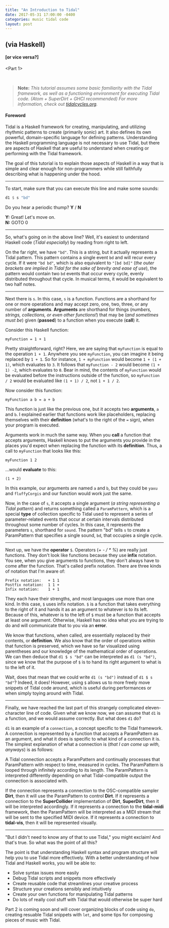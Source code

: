 ```yaml
---
title: "An Introduction to Tidal"
date: 2017-05-31 17:00:00 -0400
categories: music tidal code
layout: post
---
```

## (via Haskell)
#### [or vice versa?]
<Part 1>


<br/>

> **Note:** _This tutorial assumes some basic familiarity with the Tidal framework, as well as a functioning environment for executing Tidal code. (Atom + SuperDirt + GHCI recommended) For more information, check out [tidalcycles.org](http://tidalcycles.org/)._

#### **Foreword**
Tidal is a Haskell framework for creating, manipulating, and utilizing rhythmic patterns to create (primarily sonic) art. It also defines its own powerful, domain-specific language for defining patterns. Understanding the Haskell programming language is not necessary to use Tidal, but there are aspects of Haskell that are useful to understand when creating or performing with the Tidal framework.

The goal of this tutorial is to explain those aspects of Haskell in a way that is simple and clear enough for non-programmers while still faithfully describing what is happening under the hood.

---

To start, make sure that you can execute this line and make some sounds:

```haskell
d1 $ s "bd"
```

Do you hear a periodic thump? **Y** / **N**

**Y:** Great! Let's move on.<br/>**N:** GOTO 0

---

So, what's going on in the above line? Well, it's easiest to understand Haskell code (*Tidal especially*) by reading from right to left.

On the far right, we have `"bd"`. This is a string, but it actually represents a Tidal pattern. This pattern contains a single event `bd` and will recur every cycle. If it were `"bd bd"`, which is also equivalent to `"[bd bd]"` (*the outer brackets are implied in Tidal for the sake of brevity and ease of use*), the pattern would contain two `bd` events that occur every cycle, evenly distributed throughout that cycle. In musical terms, it would be equivalent to two half notes.

---

Next there is `s`. In this case, `s` is a function. Functions are a shorthand for one or more operations and may accept zero, one, two, three, or any number of **arguments**. **Arguments** are shorthand for things (*numbers, strings, collections, or even other functions!*) that may be (*and sometimes must be*) given (**passed**) to a function when you execute (**call**) it.

Consider this Haskell function:

```
myFunction = 1 + 1
```

Pretty straightforward, right? Here, we are saying that `myFunction` is equal to the operation `1 + 1`. Anywhere you see `myFunction`, you can imagine it being replaced by `1 + 1`. So for instance, `1 + myFunction` would become `1 + (1 + 1)`, which evaluates to `3`. It follows that `myFunction - 2` would become `(1 + 1) -2`, which evaluates to `0`. Bear in mind, the contents of `myFunction` would be evaluated before the instructions outside of the function, so `myFunction / 2` would be evaluated like `(1 + 1) / 2`, not `1 + 1 / 2`.

Now consider this function:

```
myFunction a b = a + b
```

This function is just like the previous one, but it accepts two **arguments**, `a` and `b`. I explained earlier that functions work like placeholders, replacing themselves with their **definition** (what's to the right of the `=` sign), when your program is executed.

Arguments work in much the same way. When you **call** a function that accepts arguments, Haskell knows to put the arguments you provide in the places you'd expect when replacing the function with its **definition**. Thus, a call to `myFunction` that looks like this:

```
myFunction 1 2
```

...would **evaluate** to this:

```
(1 + 2)
```

In this example, our arguments are named `a` and `b`, but they could be `yaxu` and `fluffyCorgis` and our function would work just the same.

Now, in the case of `s`, it accepts a single argument (*a string representing a Tidal pattern*) and returns something called a `ParamPattern`, which is a special **type** of collection specific to Tidal used to represent a series of parameter-related events that occur at certain intervals distributed throughout some number of cycles. In this case, it represents the parameters `s`, shorthand for `sound`. The pattern "bd" tells `s` to create a ParamPattern that specifies a single sound, `bd`, that occupies a single cycle.

---

Next up, we have the **operator** `$`. Operators (*+ - / * %*) are really just functions. They don't look like functions because they use **infix** notation. You see, when you give arguments to functions, they don't always have to come after the function. That's called prefix notation. There are three kinds of notation that I'm aware of:

```
Prefix notation:   + 1 1
Postfix notation:  1 1 +
Infix notation:    1 + 1
```

They each have their strengths, and most languages use more than one kind. In this case, `$` uses infix notation. `$` is a function that takes everything to the right of it and hands it as an argument to whatever is to its left. Because of this, whatever is to the left of `$` must be a function that accepts at least one argument. Otherwise, Haskell has no idea what you are trying to do and will communicate that to you via an **error**.

We know that functions, when called, are essentially replaced by their contents, or **definition**. We also know that the order of operations within that function is preserved, which we have so far visualized using parentheses and our knowledge of the mathematical order of operations. We can then deduce that `d1 $ s "bd"` can be interpreted as `d1 (s "bd")`, since we know that the purpose of `$` is to hand its right argument to what is to the left of it.

Wait, does that mean that we could write `d1 (s "bd")` instead of `d1 $ s "bd"`? Indeed, it does! However, using `$` allows us to more freely move snippets of Tidal code around, which is useful during performances or when simply toying around with Tidal.

---

Finally, we have reached the last part of this strangely complicated eleven-character line of code. Given what we know now, we can assume that `d1` is a function, and we would assume correctly. But what does `d1` do?

`d1` is an example of a `connection`, a concept specific to the Tidal framework. A connection is represented by a function that accepts a ParamPattern as an argument, and what it does is specific to what kind of a connection it is. The simplest explanation of what a connection is (*that I can come up with, anyways*) is as follows:

A Tidal connection accepts a ParamPattern and continually processes that ParamPattern with respect to time, measured in cycles. The ParamPattern is looped through infinitely according to its length. The ParamPattern is interpreted differently depending on what Tidal-compatible output the connection is associated with.

If the connection represents a connection to the OSC-compatible sampler **Dirt**, then it will use the ParamPattern to control **Dirt**. If it represents a connection to the **SuperCollider** implementation of **Dirt**, **SuperDirt**, then it will be interpreted accordingly. If it represents a connection to the **tidal-midi** framework, then the ParamPattern will be interpreted as a MIDI stream that will be sent to the specified MIDI device. If it represents a connection to **tidal-vis**, then it will be represented visually.

---

"But I didn't need to know any of that to use Tidal," you might exclaim! And that's true. So what was the point of all this?

The point is that understanding Haskell syntax and program structure will help you to use Tidal more effectively. With a better understanding of how Tidal and Haskell works, you will be able to:

+ Solve syntax issues more easily
+ Debug Tidal scripts and snippets more effectively
+ Create reusable code that streamlines your creative process
+ Structure your creations sensibly and intuitively
+ Create your own functions for manipulating Tidal patterns
+ Do lots of really cool stuff with Tidal that would otherwise be super hard

Part 2 is coming soon and will cover organizing blocks of code using `do`, creating resuable Tidal snippets with `let`, and some tips for composing pieces of music with Tidal.
